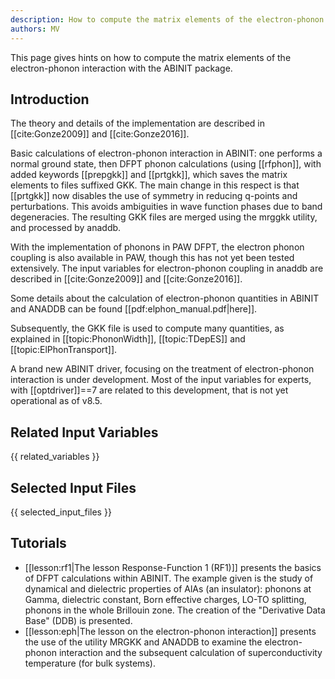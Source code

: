 ```yaml
---
description: How to compute the matrix elements of the electron-phonon interaction
authors: MV
---
```


This page gives hints on how to compute the matrix elements of the electron-phonon interaction with the ABINIT package.

## Introduction

The theory and details of the implementation are described in [[cite:Gonze2009]] and [[cite:Gonze2016]].

Basic calculations of electron-phonon interaction in ABINIT: one performs a
normal ground state, then DFPT phonon calculations (using [[rfphon]], with
added keywords [[prepgkk]] and [[prtgkk]], which saves the matrix elements to
files suffixed GKK. The main change in this respect is that [[prtgkk]] now
disables the use of symmetry in reducing q-points and perturbations. This
avoids ambiguities in wave function phases due to band degeneracies. The
resulting GKK files are merged using the mrggkk utility, and processed by anaddb.

With the implementation of phonons in PAW DFPT, the electron phonon coupling
is also available in PAW, though this has not yet been tested extensively. The
input variables for electron-phonon coupling in anaddb are described in
[[cite:Gonze2009]] and [[cite:Gonze2016]].

Some details about the calculation of electron-phonon quantities in ABINIT and
ANADDB can be found [[pdf:elphon_manual.pdf|here]].

Subsequently, the GKK file is used to compute many quantities, as explained in
[[topic:PhononWidth]], [[topic:TDepES]] and [[topic:ElPhonTransport]].

A brand new ABINIT driver, focusing on the treatment of electron-phonon
interaction is under development. Most of the input variables for experts,
with [[optdriver]]==7 are related to this development, that is not yet
operational as of v8.5.

## Related Input Variables

{{ related_variables }}

## Selected Input Files

{{ selected_input_files }}

## Tutorials

* [[lesson:rf1|The lesson Response-Function 1 (RF1)]] presents the basics of DFPT calculations within ABINIT. The example given is the study of dynamical and dielectric properties of AlAs (an insulator): phonons at Gamma, dielectric constant, Born effective charges, LO-TO splitting, phonons in the whole Brillouin zone. The creation of the "Derivative Data Base" (DDB) is presented.
* [[lesson:eph|The lesson on the electron-phonon interaction]] presents the use of the utility MRGKK and ANADDB to examine the electron-phonon interaction and the subsequent calculation of superconductivity temperature (for bulk systems).

